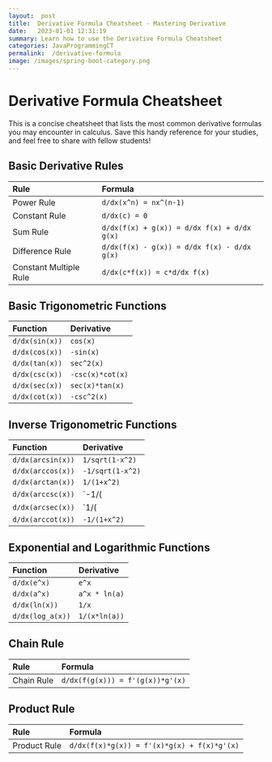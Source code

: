 ```yaml
---
layout:  post
title:  Derivative Formula Cheatsheet - Mastering Derivative
date:   2023-01-01 12:31:19
summary: Learn how to use the Derivative Formula Cheatsheet
categories: JavaProgrammingCT
permalink:  /derivative-formula
image: /images/spring-boot-category.png
---
```




# Derivative Formula Cheatsheet

This is a concise cheatsheet that lists the most common derivative formulas you may encounter in calculus. Save this handy reference for your studies, and feel free to share with fellow students!

## Basic Derivative Rules

| Rule | Formula |
| :--- | :------ |
| Power Rule | `d/dx(x^n) = nx^(n-1)` |
| Constant Rule | `d/dx(c) = 0` |
| Sum Rule | `d/dx(f(x) + g(x)) = d/dx f(x) + d/dx g(x)` |
| Difference Rule | `d/dx(f(x) - g(x)) = d/dx f(x) - d/dx g(x)` |
| Constant Multiple Rule | `d/dx(c*f(x)) = c*d/dx f(x)` |

## Basic Trigonometric Functions

| Function | Derivative |
| :------- | :--------- |
| `d/dx(sin(x))` | `cos(x)` |
| `d/dx(cos(x))` | `-sin(x)` |
| `d/dx(tan(x))` | `sec^2(x)` |
| `d/dx(csc(x))` | `-csc(x)*cot(x)` |
| `d/dx(sec(x))` | `sec(x)*tan(x)` |
| `d/dx(cot(x))` | `-csc^2(x)` |

## Inverse Trigonometric Functions

| Function | Derivative |
| :------- | :--------- |
| `d/dx(arcsin(x))` | `1/sqrt(1-x^2)` |
| `d/dx(arccos(x))` | `-1/sqrt(1-x^2)` |
| `d/dx(arctan(x))` | `1/(1+x^2)` |
| `d/dx(arccsc(x))` | `-1/(|x|*sqrt(x^2-1))` |
| `d/dx(arcsec(x))` | `1/(|x|*sqrt(x^2-1))` |
| `d/dx(arccot(x))` | `-1/(1+x^2)` |

## Exponential and Logarithmic Functions

| Function | Derivative |
| :------- | :--------- |
| `d/dx(e^x)` | `e^x` |
| `d/dx(a^x)` | `a^x * ln(a)` |
| `d/dx(ln(x))` | `1/x` |
| `d/dx(log_a(x))` | `1/(x*ln(a))` |

## Chain Rule

| Rule | Formula |
| :--- | :------ |
| Chain Rule | `d/dx(f(g(x))) = f'(g(x))*g'(x)` |

## Product Rule

| Rule | Formula |
| :--- | :------ |
| Product Rule | `d/dx(f(x)*g(x)) = f'(x)*g(x) + f(x)*g'(x)` |
